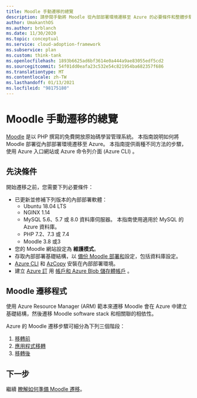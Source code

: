 ```yaml
---
title: Moodle 手動遷移的總覽
description: 請參閱手動將 Moodle 從內部部署環境遷移至 Azure 的必要條件和整體步驟。
author: UmakanthOS
ms.author: brblanch
ms.date: 11/30/2020
ms.topic: conceptual
ms.service: cloud-adoption-framework
ms.subservice: plan
ms.custom: think-tank
ms.openlocfilehash: 1893b6625ad6bf3614e0a444a9ae83055edf5cd2
ms.sourcegitcommit: 54f01dd0eafa23c532e54c821954ba682357f686
ms.translationtype: MT
ms.contentlocale: zh-TW
ms.lasthandoff: 01/13/2021
ms.locfileid: "98175180"
---
```

# <a name="overview-of-moodle-manual-migration"></a>Moodle 手動遷移的總覽

[Moodle](https://moodle.org/) 是以 PHP 撰寫的免費開放原始碼學習管理系統。 本指南說明如何將 Moodle 部署從內部部署環境遷移至 Azure。 本指南提供兩種不同方法的步驟，使用 Azure 入口網站或 Azure 命令列介面 (Azure CLI) 。

## <a name="prerequisites"></a>先決條件

開始遷移之前，您需要下列必要條件：

- 已更新並修補下列版本的內部部署軟體：
  - Ubuntu 18.04 LTS
  - NGINX 1.14
  - MySQL 5.6、5.7 或 8.0 資料庫伺服器。 本指南使用適用於 MySQL 的 Azure 資料庫。
  - PHP 7.2、7.3 或 7.4
  - Moodle 3.8 或3
- 您的 Moodle 網站設定為 **維護模式**。
- 存取內部部署基礎結構，以 [備份 Moodle 部署和](migration-pre.md#back-up-on-premises-data)設定，包括資料庫設定。
- [Azure CLI](migration-pre.md#install-the-azure-cli) 和 [AzCopy](migration-pre.md#download-and-install-azcopy) 安裝在內部部署環境。
- 建立 [Azure 訂](migration-pre.md#create-a-subscription) 用 [帳戶和 Azure Blob 儲存體帳戶](migration-pre.md#create-a-storage-account) 。

## <a name="moodle-migration-process"></a>Moodle 遷移程式

使用 Azure Resource Manager (ARM) 範本來遷移 Moodle 會在 Azure 中建立基礎結構，然後遷移 Moodle software stack 和相關聯的相依性。

Azure 的 Moodle 遷移步驟可細分為下列三個階段：

1. [移轉前](migration-pre.md)
1. [應用程式移轉](migration-start.md)
1. [移轉後](migration-post.md)

## <a name="next-steps"></a>下一步

繼續 [瞭解如何準備 Moodle 遷移](./migration-pre.md)。
